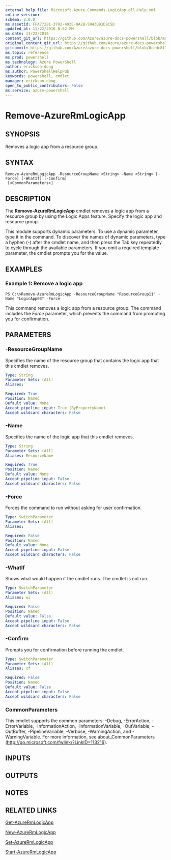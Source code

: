 ```yaml
---
external help file: Microsoft.Azure.Commands.LogicApp.dll-Help.xml
online version: 
schema: 2.0.0
ms.assetid: FFA77281-3792-493E-9A2B-5043B91D8C5D
updated_at: 11/22/2016 8:52 PM
ms.date: 11/22/2016
content_git_url: https://github.com/Azure/azure-docs-powershell/blob/master/azureps-cmdlets-docs/ResourceManager/AzureRM.LogicApp/v2.2.0/Remove-AzureRmLogicApp.md
original_content_git_url: https://github.com/Azure/azure-docs-powershell/blob/master/azureps-cmdlets-docs/ResourceManager/AzureRM.LogicApp/v2.2.0/Remove-AzureRmLogicApp.md
gitcommit: https://github.com/Azure/azure-docs-powershell/blob/0cedc8f73bc96cf5ac4c69144e17b3de601fd3cc/azureps-cmdlets-docs/ResourceManager/AzureRM.LogicApp/v2.2.0/Remove-AzureRmLogicApp.md
ms.topic: reference
ms.prod: powershell
ms.technology: Azure PowerShell
author: erickson-doug
ms.author: PowerShellHelpPub
keywords: powershell, cmdlet
manager: erickson-doug
open_to_public_contributors: False
ms.service: azure-powershell
---
```


# Remove-AzureRmLogicApp

## SYNOPSIS
Removes a logic app from a resource group.

## SYNTAX

```
Remove-AzureRmLogicApp -ResourceGroupName <String> -Name <String> [-Force] [-WhatIf] [-Confirm]
 [<CommonParameters>]
```

## DESCRIPTION
The **Remove-AzureRmLogicApp** cmdlet removes a logic app from a resource group by using the Logic Apps feature.
Specify the logic app and resource group.

This module supports dynamic parameters.
To use a dynamic parameter, type it in the command.
To discover the names of dynamic parameters, type a hyphen (-) after the cmdlet name, and then press the Tab key repeatedly to cycle through the available parameters.
If you omit a required template parameter, the cmdlet prompts you for the value.

## EXAMPLES

### Example 1: Remove a logic app
```
PS C:\>Remove-AzureRmLogicApp -ResourceGroupName "ResourceGroup11" -Name "LogicApp03" -Force
```

This command removes a logic app from a resource group.
The command includes the *Force* parameter, which prevents the command from prompting you for confirmation.

## PARAMETERS

### -ResourceGroupName
Specifies the name of the resource group that contains the logic app that this cmdlet removes.

```yaml
Type: String
Parameter Sets: (All)
Aliases: 

Required: True
Position: Named
Default value: None
Accept pipeline input: True (ByPropertyName)
Accept wildcard characters: False
```

### -Name
Specifies the name of the logic app that this cmdlet removes.

```yaml
Type: String
Parameter Sets: (All)
Aliases: ResourceName

Required: True
Position: Named
Default value: None
Accept pipeline input: False
Accept wildcard characters: False
```

### -Force
Forces the command to run without asking for user confirmation.

```yaml
Type: SwitchParameter
Parameter Sets: (All)
Aliases: 

Required: False
Position: Named
Default value: None
Accept pipeline input: False
Accept wildcard characters: False
```

### -WhatIf
Shows what would happen if the cmdlet runs.
The cmdlet is not run.

```yaml
Type: SwitchParameter
Parameter Sets: (All)
Aliases: wi

Required: False
Position: Named
Default value: False
Accept pipeline input: False
Accept wildcard characters: False
```

### -Confirm
Prompts you for confirmation before running the cmdlet.

```yaml
Type: SwitchParameter
Parameter Sets: (All)
Aliases: cf

Required: False
Position: Named
Default value: False
Accept pipeline input: False
Accept wildcard characters: False
```

### CommonParameters
This cmdlet supports the common parameters: -Debug, -ErrorAction, -ErrorVariable, -InformationAction, -InformationVariable, -OutVariable, -OutBuffer, -PipelineVariable, -Verbose, -WarningAction, and -WarningVariable. For more information, see about_CommonParameters (http://go.microsoft.com/fwlink/?LinkID=113216).

## INPUTS

## OUTPUTS

## NOTES

## RELATED LINKS

[Get-AzureRmLogicApp](xref:ResourceManager/AzureRM.LogicApp/v2.2.0/Get-AzureRmLogicApp.md)

[New-AzureRmLogicApp](xref:ResourceManager/AzureRM.LogicApp/v2.2.0/New-AzureRmLogicApp.md)

[Set-AzureRmLogicApp](xref:ResourceManager/AzureRM.LogicApp/v2.2.0/Set-AzureRmLogicApp.md)

[Start-AzureRmLogicApp](xref:ResourceManager/AzureRM.LogicApp/v2.2.0/Start-AzureRmLogicApp.md)



